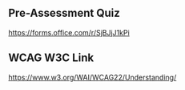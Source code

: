 ## Pre-Assessment Quiz

https://forms.office.com/r/SjBJjJ1kPi


## WCAG W3C Link

https://www.w3.org/WAI/WCAG22/Understanding/
